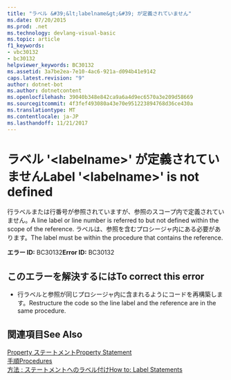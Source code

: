 ```yaml
---
title: "ラベル &#39;&lt;labelname&gt;&#39; が定義されていません"
ms.date: 07/20/2015
ms.prod: .net
ms.technology: devlang-visual-basic
ms.topic: article
f1_keywords:
- vbc30132
- bc30132
helpviewer_keywords: BC30132
ms.assetid: 3a7be2ea-7e10-4ac6-921a-d094b41e9142
caps.latest.revision: "9"
author: dotnet-bot
ms.author: dotnetcontent
ms.openlocfilehash: 39040b348e842ca9a6a4d9ec6570a3e209d58669
ms.sourcegitcommit: 4f3fef493080a43e70e951223894768d36ce430a
ms.translationtype: MT
ms.contentlocale: ja-JP
ms.lasthandoff: 11/21/2017
---
```

# <a name="label-39ltlabelnamegt39-is-not-defined"></a><span data-ttu-id="f1765-102">ラベル &#39;&lt;labelname&gt;&#39; が定義されていません</span><span class="sxs-lookup"><span data-stu-id="f1765-102">Label &#39;&lt;labelname&gt;&#39; is not defined</span></span>
<span data-ttu-id="f1765-103">行ラベルまたは行番号が参照されていますが、参照のスコープ内で定義されていません。</span><span class="sxs-lookup"><span data-stu-id="f1765-103">A line label or line number is referred to but not defined within the scope of the reference.</span></span> <span data-ttu-id="f1765-104">ラベルは、参照を含むプロシージャ内にある必要があります。</span><span class="sxs-lookup"><span data-stu-id="f1765-104">The label must be within the procedure that contains the reference.</span></span>  
  
 <span data-ttu-id="f1765-105">**エラー ID:** BC30132</span><span class="sxs-lookup"><span data-stu-id="f1765-105">**Error ID:** BC30132</span></span>  
  
## <a name="to-correct-this-error"></a><span data-ttu-id="f1765-106">このエラーを解決するには</span><span class="sxs-lookup"><span data-stu-id="f1765-106">To correct this error</span></span>  
  
-   <span data-ttu-id="f1765-107">行ラベルと参照が同じプロシージャ内に含まれるようにコードを再構築します。</span><span class="sxs-lookup"><span data-stu-id="f1765-107">Restructure the code so the line label and the reference are in the same procedure.</span></span>  
  
## <a name="see-also"></a><span data-ttu-id="f1765-108">関連項目</span><span class="sxs-lookup"><span data-stu-id="f1765-108">See Also</span></span>  
 [<span data-ttu-id="f1765-109">Property ステートメント</span><span class="sxs-lookup"><span data-stu-id="f1765-109">Property Statement</span></span>](../../visual-basic/language-reference/statements/property-statement.md)  
 [<span data-ttu-id="f1765-110">手順</span><span class="sxs-lookup"><span data-stu-id="f1765-110">Procedures</span></span>](../../visual-basic/programming-guide/language-features/procedures/index.md)  
 [<span data-ttu-id="f1765-111">方法 : ステートメントへのラベル付け</span><span class="sxs-lookup"><span data-stu-id="f1765-111">How to: Label Statements</span></span>](../../visual-basic/programming-guide/program-structure/how-to-label-statements.md)
